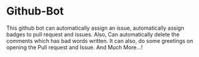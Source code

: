 # Github-Bot
This github bot can automatically assign an issue, automatically assign badges to pull request and issues. Also, Can automatically delete the comments which has bad words written. It can also, do some greetings on opening the Pull request and Issue.  And Much More...!
